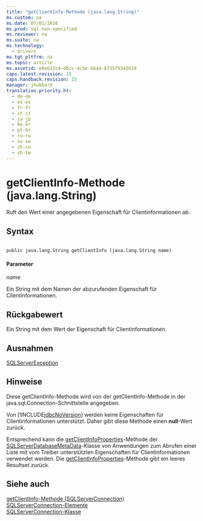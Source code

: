 ```yaml
---
title: "getClientInfo-Methode (java.lang.String)"
ms.custom: na
ms.date: 07/01/2016
ms.prod: sql-non-specified
ms.reviewer: na
ms.suite: na
ms.technology: 
  - drivers
ms.tgt_pltfrm: na
ms.topic: article
ms.assetid: e8e632c4-d6cc-4c5e-b6ad-873579343b19
caps.latest.revision: 15
caps.handback.revision: 15
manager: jhubbard
translation.priority.ht: 
  - de-de
  - es-es
  - fr-fr
  - it-it
  - ja-jp
  - ko-kr
  - pt-br
  - ru-ru
  - sv-se
  - zh-cn
  - zh-tw
---
```

# getClientInfo-Methode (java.lang.String)
  Ruft den Wert einer angegebenen Eigenschaft für Clientinformationen ab.  
  
## Syntax  
  
```  
  
public java.lang.String getClientInfo (java.lang.String name)  
```  
  
#### Parameter  
 *name*  
  
 Ein String mit dem Namen der abzurufenden Eigenschaft für Clientinformationen.  
  
## Rückgabewert  
 Ein String mit dem Wert der Eigenschaft für Clientinformationen.  
  
## Ausnahmen  
 [SQLServerException](../content/SQLServerException-Class.md)  
  
## Hinweise  
 Diese getClientInfo\-Methode wird von der getClientInfo\-Methode in der java.sql.Connection\-Schnittstelle angegeben.  
  
 Von [!INCLUDE[jdbcNoVersion](../content/includes/jdbcNoVersion_md.md)] werden keine Eigenschaften für Clientinformationen unterstützt. Daher gibt diese Methode einen **null**\-Wert zurück.  
  
 Entsprechend kann die [getClientInfoProperties](../content/getClientInfoProperties-Method--SQLServerDatabaseMetaData-.md)\-Methode der [SQLServerDatabaseMetaData](../content/SQLServerDatabaseMetaData-Class.md)\-Klasse von Anwendungen zum Abrufen einer Liste mit vom Treiber unterstützten Eigenschaften für Clientinformationen verwendet werden. Die [getClientInfoProperties](../content/getClientInfoProperties-Method--SQLServerDatabaseMetaData-.md)\-Methode gibt ein leeres Resultset zurück.  
  
## Siehe auch  
 [getClientInfo-Methode &#40;SQLServerConnection&#41;](../content/getClientInfo-Method--SQLServerConnection-.md)   
 [SQLServerConnection-Elemente](../content/SQLServerConnection-Members.md)   
 [SQLServerConnection-Klasse](../content/SQLServerConnection-Class.md)  
  
  